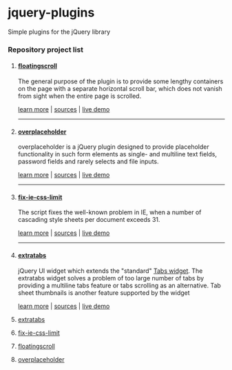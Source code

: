# jquery-plugins

Simple plugins for the jQuery library

### Repository project list

1. #### [floatingscroll](https://github.com/Amphiluke/jquery-plugins/tree/master/src/floatingscroll)

    The general purpose of the plugin is to provide some lengthy containers on the page with a separate horizontal scroll bar, which does not vanish from sight when the entire page is scrolled.

    [learn more](https://github.com/Amphiluke/jquery-plugins/tree/master/src/floatingscroll#floatingscroll) | [sources](https://github.com/Amphiluke/jquery-plugins/tree/master/src/floatingscroll) | [live demo](http://diapeira.1gb.ru/diapeira/jquery-plugins/floatingscroll.html)

    ---
2. #### [overplaceholder](https://github.com/Amphiluke/jquery-plugins/tree/master/src/overplaceholder)

    overplaceholder is a jQuery plugin designed to provide placeholder functionality in such form elements as single- and multiline text fields, password fields and rarely selects and file inputs.

    [learn more](https://github.com/Amphiluke/jquery-plugins/tree/master/src/overplaceholder#overplaceholder) | [sources](https://github.com/Amphiluke/jquery-plugins/tree/master/src/overplaceholder) | [live demo](http://diapeira.1gb.ru/diapeira/jquery-plugins/overplaceholder.html)

    ---
3. #### [fix-ie-css-limit](https://github.com/Amphiluke/jquery-plugins/tree/master/src/fix-ie-css-limit)

    The script fixes the well-known problem in IE, when a number of cascading style sheets per document exceeds 31.

    [learn more](https://github.com/Amphiluke/jquery-plugins/tree/master/src/fix-ie-css-limit#fix-ie-css-limit) | [sources](https://github.com/Amphiluke/jquery-plugins/tree/master/src/fix-ie-css-limit) | [live demo](http://diapeira.1gb.ru/diapeira/other/test-fix-ie-css-limit/)

    ---
4. #### [extratabs](https://github.com/Amphiluke/jquery-plugins/tree/master/src/extratabs)

    jQuery UI widget which extends the "standard" [Tabs widget](http://jqueryui.com/tabs/). The extratabs widget solves a problem of too large number of tabs by providing a multiline tabs feature or tabs scrolling as an alternative. Tab sheet thumbnails is another feature supported by the widget

    [learn more](https://github.com/Amphiluke/jquery-plugins/tree/master/src/extratabs#extratabs) | [sources](https://github.com/Amphiluke/jquery-plugins/tree/master/src/extratabs) | [live demo](http://diapeira.1gb.ru/diapeira/jquery-plugins/extratabs.html)












1. [extratabs](https://github.com/Amphiluke/jquery-plugins/tree/master/src/extratabs)
2. [fix-ie-css-limit](https://github.com/Amphiluke/jquery-plugins/tree/master/src/fix-ie-css-limit)
3. [floatingscroll](https://github.com/Amphiluke/jquery-plugins/tree/master/src/floatingscroll)
4. [overplaceholder](https://github.com/Amphiluke/jquery-plugins/tree/master/src/overplaceholder)
